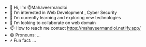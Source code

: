 - 👋 Hi, I’m @Mahaveermandloi
- 👀 I’m interested in Web Development , Cyber Security
- 🌱 I’m currently learning and exploring new technologies 
- 💞️ I’m looking to collaborate on web domain
- 📫 How to reach me contact https://mahaveermandloi.netlify.app/
- 😄 Pronouns: ...
- ⚡ Fun fact: ...

<!---
Mahaveermandloi/Mahaveermandloi is a ✨ special ✨ repository because its `README.md` (this file) appears on your GitHub profile.
You can click the Preview link to take a look at your changes.
--->
